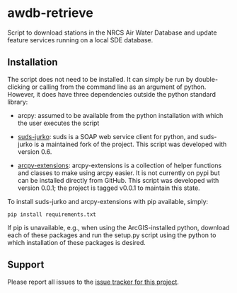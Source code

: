 awdb-retrieve
=============

Script to download stations in the NRCS Air Water Database
and update feature services running on a local SDE database.


Installation
------------

The script does not need to be installed. It can simply
be run by double-clicking or calling from the command
line as an argument of python. However, it does have three
dependencies outside the python standard library:

- arcpy: assumed to be available from the python installation
  with which the user executes the script

- [suds-jurko](https://bitbucket.org/jurko/suds):
  suds is a SOAP web service client for python, and
  suds-jurko is a maintained fork of the project. This script was
  developed with version 0.6.

- [arcpy-extensions](https://github.com/jkeifer/arcpy-extensions):
  arcpy-extensions is a collection of helper functions and classes
  to make using arcpy easier. It is not currently on pypi but can
  be installed directly from GitHub. This script was developed with
  version 0.0.1; the project is tagged v0.0.1 to maintain this state.

To install suds-jurko and arcpy-extensions with pip available, simply:

    pip install requirements.txt

If pip is unavailable, e.g., when using the ArcGIS-installed python,
download each of these packages and run the setup.py script using the
python to which installation of these packages is desired.


Support
-------

Please report all issues to the [issue tracker for this project](https://github.com/PSU-CSAR/awdb-retrieve/issues).

